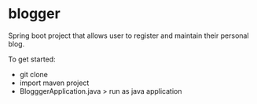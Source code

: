 # blogger
Spring boot project that allows user to register and maintain their personal blog.

To get started:

* git clone
* import maven project
* BlogggerApplication.java > run as java application


